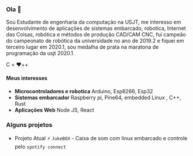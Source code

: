 ### Ola 👋

Sou Estudante de engenharia da computação na USJT, me interesso em desenvolvimento de aplicações de sistemas embarcado, robotica, Internet das Coisas, robótica e métodos de produção CAD/CAM CNC, fui campeão do campeonato de robótica da universidade no ano de 2019.2 e fiquei em terceiro lugar em 2020.1, sou medalha de prata na maratona de programação da usjt 2020.1.

C = :heart:++ 

#### Meus interesses 
- **Microcontroladores e robotica** 
  Arduino, Esp8266, Esp32
- **Sistemas embarcador** 
  Raspberry pi, Pine64, embedded Linux , C++, Rust  
- **Aplicações Web**
  Node JS, React
  
### Alguns projetos
- Projeto Atual ⚡ `JukeBOX` - Caixa de som com linux embarcado e controle pelo `spotify connect`   
